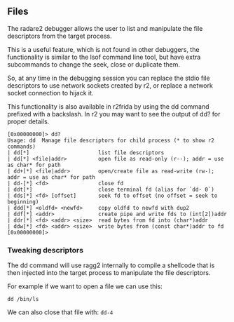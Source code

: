 ## Files

The radare2 debugger allows the user to list and manipulate the file descriptors from the target process.

This is a useful feature, which is not found in other debuggers, the functionality is similar to the lsof command line tool, but have extra subcommands to change the seek, close or duplicate them.

So, at any time in the debugging session you can replace the stdio file descriptors to use network sockets created by r2, or replace a network socket connection to hijack it.

This functionality is also available in r2frida by using the dd command prefixed with a backslash. In r2 you may want to see the output of dd? for proper details.

```
[0x00000000]> dd?
Usage: dd  Manage file descriptors for child process (* to show r2 commands)
| dd[*]                      list file descriptors
| dd[*] <file|addr>          open file as read-only (r--); addr = use as char* for path
| dd+[*] <file|addr>         open/create file as read-write (rw-); addr = use as char* for path
| dd-[*] <fd>                close fd
| ddt[*]                     close terminal fd (alias for `dd- 0`)
| dds[*] <fd> [offset]       seek fd to offset (no offset = seek to beginning)
| ddd[*] <oldfd> <newfd>     copy oldfd to newfd with dup2
| ddf[*] <addr>              create pipe and write fds to (int[2])addr
| ddr[*] <fd> <addr> <size>  read bytes from fd into (char*)addr
| ddw[*] <fd> <addr> <size>  write bytes from (const char*)addr to fd
[0x00000000]>
```

### Tweaking descriptors

The dd command will use ragg2 internally to compile a shellcode that is then injected into the target process to manipulate the file descriptors.

For example if we want to open a file we can use this:

`dd /bin/ls`

We can also close that file with: `dd-4`
